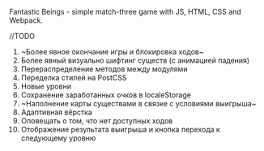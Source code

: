 Fantastic Beings - simple match-three game with JS, HTML, CSS and Webpack.

//TODO
1. ~Более явное окончание игры и блокировка ходов~
2. Более явный визуально шифтинг существ (с анимацией падения)
3. Перераспределение методов между модулями 
4. Переделка стилей на PostCSS 
5. Новые уровни 
6. Сохранение заработанных очков в localeStorage
7. ~Наполнение карты существами в связке с условиями выигрыша~
8. Адаптивная вёрстка 
9. Оповещать о том, что нет доступных ходов 
10. Отображение результата выигрыша и кнопка перехода к следующему уровню

